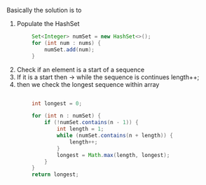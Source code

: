 Basically the solution is to 

1. Populate the HashSet     
```java
        Set<Integer> numSet = new HashSet<>();
        for (int num : nums) {
            numSet.add(num);
        }
```

2. Check if an element is a start of a sequence
3. If it is a start then -> while the sequence is continues length++;
4. then we check the longest sequence within array

```java

        int longest = 0;

        for (int n : numSet) {
            if (!numSet.contains(n - 1)) {
                int length = 1;
                while (numSet.contains(n + length)) {
                    length++;
                }
                longest = Math.max(length, longest);
            }
        }
        return longest;
```